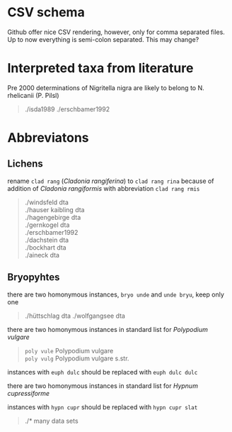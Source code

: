 CSV schema
==========

Github offer nice CSV rendering, however, only for comma separated files. Up to now everything is semi-colon separated. This may change?

Interpreted taxa from literature
================================

Pre 2000 determinations of Nigritella nigra are likely to belong to N. rhelicanii (P. Pilsl)

> ./isda1989
> ./erschbamer1992

Abbreviatons
============

Lichens
-------
rename `clad rang` (*Cladonia rangiferina*) to `clad rang rina` because of addition of *Cladonia rangiformis* with abbreviation `clad rang rmis`

> ./windsfeld dta  
> ./hauser kaibling dta  
> ./hagengebirge dta  
> ./gernkogel dta  
> ./erschbamer1992  
> ./dachstein dta  
> ./bockhart dta  
> ./aineck dta  

Bryopyhtes
----------

there are two homonymous instances, `bryo unde` and `unde bryu`, keep only one

> ./hüttschlag dta
> ./wolfgangsee dta

there are two homonymous instances in standard list for *Polypodium vulgare*

> `poly vule` Polypodium vulgare  
> `poly vulg` Polypodium vulgare s.str.

instances with `euph dulc` should be replaced with `euph dulc dulc` 

there are two homonymous instances in standard list for *Hypnum cupressiforme*

instances with `hypn cupr` should be replaced with `hypn cupr slat`

> ./* many data sets 

